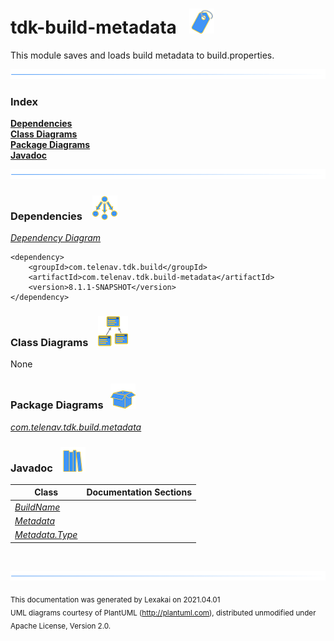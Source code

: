 # tdk-build-metadata &nbsp;&nbsp;![](documentation/images/tag-40.png)

This module saves and loads build metadata to build.properties.

![](documentation/images/horizontal-line.png)

### Index


[**Dependencies**](#dependencies)  
[**Class Diagrams**](#class-diagrams)  
[**Package Diagrams**](#package-diagrams)  
[**Javadoc**](#javadoc)

![](documentation/images/horizontal-line.png)

[//]: # (start-user-text)



[//]: # (end-user-text)

### Dependencies <a name="dependencies"></a> &nbsp;&nbsp;  ![](documentation/images/dependencies-40.png)

[*Dependency Diagram*](documentation/diagrams/dependencies.svg)

    <dependency>
        <groupId>com.telenav.tdk.build</groupId>
        <artifactId>com.telenav.tdk.build-metadata</artifactId>
        <version>8.1.1-SNAPSHOT</version>
    </dependency>

### Class Diagrams <a name="class-diagrams"></a> &nbsp; &nbsp;![](documentation/images/diagram-48.png)

None

### Package Diagrams <a name="package-diagrams"></a> &nbsp;&nbsp;![](documentation/images/box-40.png)

[*com.telenav.tdk.build.metadata*](documentation/diagrams/com.telenav.tdk.build.metadata.svg)  

### Javadoc <a name="javadoc"></a> &nbsp;&nbsp;![](documentation/images/books-40.png)

| Class | Documentation Sections |
|---|---|
| [*BuildName*](http://telenav-tdk.mypna.com/8.1.1-SNAPSHOT/apidocs/com.telenav.tdk.build.metadata/com/telenav/tdk/build/metadata/BuildName.html) |  |  
| [*Metadata*](http://telenav-tdk.mypna.com/8.1.1-SNAPSHOT/apidocs/com.telenav.tdk.build.metadata/com/telenav/tdk/build/metadata/Metadata.html) |  |  
| [*Metadata.Type*](http://telenav-tdk.mypna.com/8.1.1-SNAPSHOT/apidocs/com.telenav.tdk.build.metadata/com/telenav/tdk/build/metadata/Metadata.Type.html) |  |  

[//]: # (start-user-text)



[//]: # (end-user-text)

<br/>

![](documentation/images/horizontal-line.png)

<sub>This documentation was generated by Lexakai on 2021.04.01</sub>    
<sub>UML diagrams courtesy of PlantUML (http://plantuml.com), distributed unmodified under Apache License, Version 2.0.</sub>

